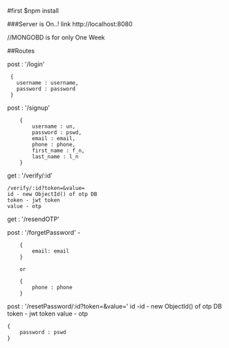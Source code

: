 #first 
$npm install

###Server is On..!
 link http://localhost:8080


 //MONGOBD is for only One Week


 ##Routes
 
 
 post : '/login'
 
     {
       username : username,
       password : password
     }

 post : '/signup' 
 
        {
            username : un,
            password : pswd,
            email : email,
            phone : phone,
            first_name : f_n,
            last_name : l_n            
        }
        
      
get : '/verify/:id'

    /verify/:id?token=&value=
    id - new ObjectId() of otp DB
    token - jwt token
    value - otp
    
get : '/resendOTP'

post : '/forgetPassword' -

        {
            email: email
        }
        
        or 
        
        {
            phone : phone
        }
        
post : '/resetPassword/:id?token=&value='
    id -id - new ObjectId() of otp DB
    token - jwt token
    value - otp

    {
        password : pswd
    }

